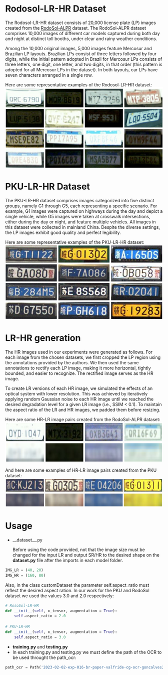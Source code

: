 # Rodosol-LR-HR Dataset


The Rodosol-LR-HR dataset consists of 20,000 license plate (LP) images created from the [RodoSol-ALPR](https://github.com/raysonlaroca/rodosol-alpr-dataset) dataset. The RodoSol-ALPR dataset comprises 10,000 images of different car models captured during both day and night at distinct toll booths, under clear and rainy weather conditions.

Among the 10,000 original images, 5,000 images feature Mercosur and Brazilian LP layouts. Brazilian LPs consist of three letters followed by four digits, while the initial pattern adopted in Brazil for Mercosur LPs consists of three letters, one digit, one letter, and two digits, in that order (this pattern is adopted for all Mercosur LPs in the dataset). In both layouts, car LPs have seven characters arranged in a single row.

Here are some representative examples of the Rodosol-LR-HR dataset:
<img src="./Media/RodoSol_dataset.png" width="600"/>

# PKU-LR-HR Dataset

The PKU-LR-HR dataset comprises images categorized into five distinct groups, namely G1 through G5, each representing a specific scenario. For example, G1 images were captured on highways during the day and depict a single vehicle, while G5 images were taken at crosswalk intersections, either during the day or night, and feature multiple vehicles. All images in this dataset were collected in mainland China. Despite the diverse settings, the LP images exhibit good quality and perfect legibility.

Here are some representative examples of the PKU-LR-HR dataset:
<img src="./Media/PKU_dataset.png" width="600"/>

# LR-HR generation

The HR images used in our experiments were generated as follows. For each image from the chosen datasets, we first cropped the LP region using the annotations provided by the authors. We then used the same annotations to rectify each LP image, making it more horizontal, tightly bounded, and easier to recognize. The rectified image serves as the HR image.

To create LR versions of each HR image, we simulated the effects of an optical system with lower resolution. This was achieved by iteratively applying random Gaussian noise to each HR image until we reached the desired degradation level for a given LR image (i.e., SSIM < 0.1). To maintain the aspect ratio of the LR and HR images, we padded them before resizing.

Here are some HR-LR image pairs created from the RodoSol-ALPR dataset:
<img src="./Media/image2.png" width="600"/>


And here are some examples of HR-LR image pairs created from the PKU dataset:
<img src="./Media/image.png" width="600"/>

# Usage

- \_\_dataset\_\_.py

  Before using the code provided, not that the image size must be changed for the input LR and output SR/HR to the desired shape on the __dataset.py__ file after the imports in each model folder.

```python
IMG_LR = (40, 20)
IMG_HR = (160, 80)
```
  Also, in the class customDataset the parameter self.aspect_ratio must reflect the desired aspect ration. In our work for the PKU and RodoSol dataset we used the values 3.0 and 2.0 respectively:
 
```python
# RosoSol-LR-HR
def __init__(self, x_tensor, augmentation = True):
    self.aspect_ratio = 2.0

# PKU-LR-HR
def __init__(self, x_tensor, augmentation = True):
    self.aspect_ratio = 3.0
```

- __training.py__ and __testing.py__
 - In each training.py and testing.py we must define the path of the OCR to be used throught the path_ocr:
 
 ```python
 path_ocr = Path('2023-02-02-exp-016-br-paper-valfride-cg-ocr-goncalves2018realtime-original-120-60-adam-batch64-pat7')
 ```

